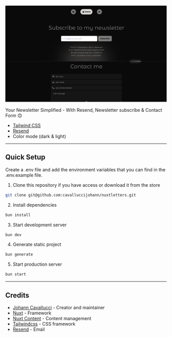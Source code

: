 ![preview.png](assets%2Fpreview.png)

Your Newsletter Simplified - With Resend, Newsletter subscribe & Contact Form 😊
- [Tailwind CSS](https://tailwindcss.com/)
- [Resend](https://resend.com/)
- Color mode (dark & light)

---

## Quick Setup

Create a .env file and add the environment variables that you can find in the .env.example file.

1. Clone this repository if you have access or download it from the store
```bash
git clone git@github.com:cavalluccijohann/nuxtletters.git
```

2. Install dependencies
```bash
bun install
```

3. Start development server
```bash
bun dev
```

4. Generate static project
```bash
bun generate
```

5. Start production server
```bash
bun start
```

---
## Credits

- [Johann Cavallucci](https://github.com/cavalluccijohann) - Creator and maintainer
- [Nuxt](https://nuxt.com) - Framework
- [Nuxt Content](https://content.nuxt.com) - Content management
- [Tailwindcss](https://tailwindcss.com) - CSS framework
- [Resend](https://resend.dev) - Email
